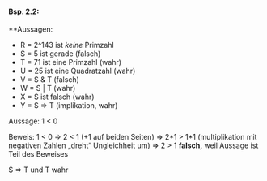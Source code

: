 #### Bsp. 2.2:
**Aussagen:
- R = 2^143 ist *keine* Primzahl
- S = 5 ist gerade (falsch)
- T = 71 ist eine Primzahl (wahr)
- U = 25 ist eine Quadratzahl (wahr)
- V = S & T (falsch)
- W = S | T (wahr)
- X = S ist falsch (wahr)
- Y = S => T (implikation, wahr)


Aussage:
1 < 0

Beweis:
1 < 0 => 2 < 1 (+1 auf beiden Seiten)
=> 2\*1 > 1\*1 (multiplikation mit negativen Zahlen „dreht“ Ungleichheit um)
=> 2 > 1
**falsch,** weil Aussage ist Teil des Beweises

S => T und T wahr






